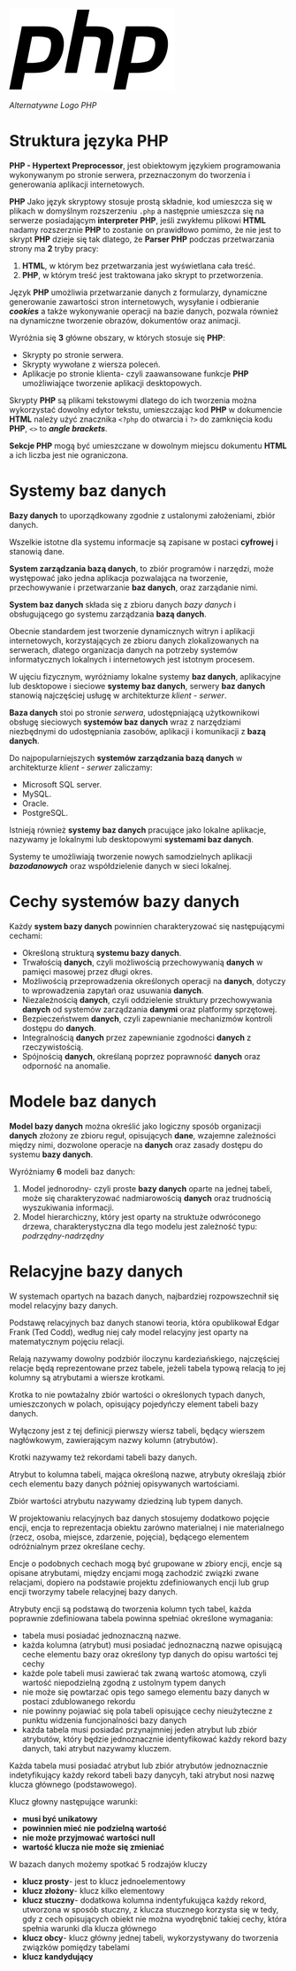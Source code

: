 
![logo](https://github.com/Hoyetski/School/blob/main/PHP_Alternative_logo_by_Levi_Morrison.png)

*Alternatywne Logo PHP*

# Struktura języka PHP

**PHP - Hypertext Preprocessor**, jest obiektowym językiem programowania wykonywanym po stronie serwera, przeznaczonym do tworzenia i generowania aplikacji internetowych.

**PHP** Jako język skryptowy stosuje prostą składnie, kod umieszcza się w plikach w domyślnym rozszerzeniu `.php` a następnie umieszcza się na serwerze posiadającym 
**interpreter PHP**, jeśli zwykłemu plikowi **HTML** nadamy rozszerznie **PHP** to zostanie on prawidłowo pomimo, że nie jest to skrypt **PHP** dzieje się tak dlatego, 
że **Parser PHP** podczas przetwarzania strony ma **2** tryby pracy: 
1. **HTML**, w którym bez przetwarzania jest wyświetlana cała treść.
2.  **PHP**, w którym treść jest traktowana jako skrypt to przetworzenia.

Język **PHP** umożliwia przetwarzanie danych z formularzy, dynamiczne generowanie zawartości stron internetowych, wysyłanie i odbieranie ***cookies*** a 
także wykonywanie operacji na bazie danych, pozwala również na dynamiczne tworzenie obrazów, dokumentów oraz animacji. 

Wyróżnia się **3** główne obszary, w których stosuje się **PHP**:
- Skrypty po stronie serwera.
- Skrypty wywołane z wiersza poleceń.
- Aplikacje po stronie klienta- czyli zaawansowane funkcje **PHP** umożliwiające tworzenie aplikacji desktopowych.

Skrypty **PHP** są plikami tekstowymi dlatego do ich tworzenia można wykorzystać dowolny edytor tekstu, umieszczając kod **PHP** w dokumencie **HTML** należy użyć znacznika `<?php` do otwarcia i `?>` do zamknięcia kodu **PHP**, `<>` to ***angle brackets***.

**Sekcje PHP** mogą być umieszczane w dowolnym miejscu dokumentu **HTML** a ich liczba jest nie ograniczona.

# Systemy baz danych

**Bazy danych** to uporządkowany zgodnie z ustalonymi założeniami, zbiór danych.

Wszelkie istotne dla systemu informacje są zapisane w postaci **cyfrowej** i stanowią dane.

**System zarządzania bazą danych**, to zbiór programów i narzędzi, może występować jako jedna aplikacja pozwalająca na tworzenie, przechowywanie i przetwarzanie **baz danych**, oraz zarządanie nimi. 

**System baz danych** składa się z zbioru danych *bazy danych* i obsługującego go systemu zarządzania **bazą danych**. 

Obecnie standardem jest tworzenie dynamicznych witryn i aplikacji internetowych, korzystających ze zbioru danych zlokalizowanych na serwerach, dlatego organizacja danych na potrzeby systemów informatycznych lokalnych i internetowych jest istotnym procesem.

W ujęciu fizycznym, wyróżniamy lokalne systemy **baz danych**, aplikacyjne lub desktopowe i sieciowe **systemy baz danych**, serwery **baz danych** stanowią najczęściej usługę w architekturze *klient - serwer*. 

**Baza danych** stoi po stronie *serwera*, udostępniającą użytkownikowi obsługę sieciowych **systemów baz danych** wraz z narzędziami niezbędnymi do udostępniania zasobów, aplikacji i komunikacji z **bazą danych**.

Do najpopularniejszych **systemów zarządzania bazą danych** w architekturze *klient - serwer* zaliczamy:
 - Microsoft SQL server.
 - MySQL.
 - Oracle.
 - PostgreSQL.

Istnieją również **systemy baz danych** pracujące jako lokalne aplikacje, nazywamy je lokalnymi lub desktopowymi **systemami baz danych**.

Systemy te umożliwiają tworzenie nowych samodzielnych aplikacji ***bazodanowych*** oraz współdzielenie danych w sieci lokalnej.

# Cechy systemów bazy danych

Każdy **system bazy danych** powinnien charakteryzować się następującymi cechami:
 - Określoną strukturą **systemu bazy danych**.
 - Trwałością **danych**, czyli możliwością przechowywanią **danych** w pamięci masowej przez długi okres.
 - Możliwością przeprowadzenia określonych operacji na **danych**, dotyczy to wprowadzenia zapytań oraz usuwania **danych**.
 - Niezależnością **danych**, czyli oddzielenie struktury przechowywania **danych** od systemów zarządzania **danymi** oraz platformy sprzętowej.
 - Bezpieczeństwem **danych**, czyli zapewnianie mechanizmów kontroli dostępu do **danych**.
 - Integralnością **danych** przez zapewnianie zgodności **danych** z rzeczywistością.
 - Spójnością **danych**, określaną poprzez poprawność **danych** oraz odporność na anomalie.

# Modele baz danych 
 
**Model bazy danych** można określić jako logiczny sposób organizacji **danych** złożony ze zbioru reguł, opisujących **dane**, wzajemne zależności między nimi, dozwolone operacje na **danych** oraz zasady dostępu do systemu **bazy danych**.

Wyróżniamy **6** modeli baz danych:
 1. Model jednorodny- czyli proste **bazy danych** oparte na jednej tabeli, może się charakteryzować nadmiarowością **danych** oraz trudnością wyszukiwania informacji.
 2. Model hierarchiczny, który jest oparty na struktuże odwróconego drzewa, charakterystyczna dla tego modelu jest zależność typu: *podrzędny-nadrzędny*

# Relacyjne bazy danych
W systemach opartych na bazach danych, najbardziej rozpowszechnił się model relacyjny bazy danych.

Podstawę relacyjnych baz danych stanowi teoria, która opublikował Edgar Frank (Ted Codd), według niej cały model relacyjny jest oparty na matematycznym pojęciu relacji.

Relają nazywamy dowolny podzbiór iloczynu kardeziańskiego, najczęściej relacje będą reprezentowane przez tabele, jeżeli tabela typową relacją to jej kolumny są atrybutami a wiersze krotkami.

Krotka to nie powtażalny zbiór wartości o określonych typach danych, umieszczonych w polach, opisujący pojedyńczy element tabeli bazy danych.

Wyłączony jest z tej definicji pierwszy wiersz tabeli, będący wierszem nagłówkowym, zawierającym nazwy kolumn (atrybutów).

Krotki nazywamy też rekordami tabeli bazy danych.

Atrybut to kolumna tabeli, mająca określoną nazwe, atrybuty określają zbiór cech elementu bazy danych póżniej opisywanych wartościami.

Zbiór wartości atrybutu nazywamy dziedziną lub typem danych.

W projektowaniu relacyjnych baz danych stosujemy dodatkowo pojęcie encji, encja to reprezentacja obiektu zarówno materialnej i nie materialnego (rzecz, osoba, miejsce, zdarzenie, pojęcia), będącego elementem odróżnialnym przez określane cechy.

Encje o podobnych cechach mogą być grupowane w zbiory encji, encje są opisane atrybutami, między encjami mogą zachodzić związki zwane relacjami, dopiero na podstawie projektu zdefiniowanych encji lub grup encji tworzymy tabele relacyjnej bazy danych.

Atrybuty encji są podstawą do tworzenia kolumn tych tabel, każda poprawnie zdefiniowana tabela powinna spełniać określone wymagania:
- tabela musi posiadać jednoznaczną nazwe.
- każda kolumna (atrybut) musi posiadać jednoznaczną nazwe opisującą ceche elementu bazy oraz określony typ danych do opisu wartości tej cechy
- każde pole tabeli musi zawierać tak zwaną wartośc atomową, czyli wartość niepodzielną zgodną z ustolnym typem danych
- nie może się powtarzać opis tego samego elementu bazy danych w postaci zdublowanego rekordu
- nie powinny pojawiać się pola tabeli opisujące cechy nieużyteczne z punktu widzenia funcjonalności bazy danych
- każda tabela musi posiadać przynajmniej jeden atrybut lub zbiór atrybutów, który będzie jednoznacznie identyfikować każdy rekord bazy danych, taki atrybut nazywamy kluczem.

Każda tabela musi posiadać atrybut lub zbiór atrybutów jednoznacznie indetyfikujący każdy rekord tabeli bazy danycyh, taki atrybut nosi nazwę klucza głównego (podstawowego).

Klucz głowny następujące warunki:
- **musi być unikatowy**
- **powinnien mieć nie podzielną wartość**
- **nie może przyjmować wartości null**
- **wartość klucza nie może się zmieniać**

W bazach danych możemy spotkać 5 rodzajów kluczy
- **klucz prosty**- jest to klucz jednoelementowy
- **klucz złożony**- klucz kilko elementowy
- **klucz stuczny**- dodatkowa kolumna indentyfukująca każdy rekord, utworzona w sposób stuczny, z klucza stucznego korzysta się w tedy, gdy z cech opisujących obiekt nie można wyodrębnić takiej cechy, która spełnia warunki dla klucza głównego
- **klucz obcy**- klucz główny jednej tabeli, wykorzystywany do tworzenia związków pomiędzy tabelami
- **klucz kandydujący**	
